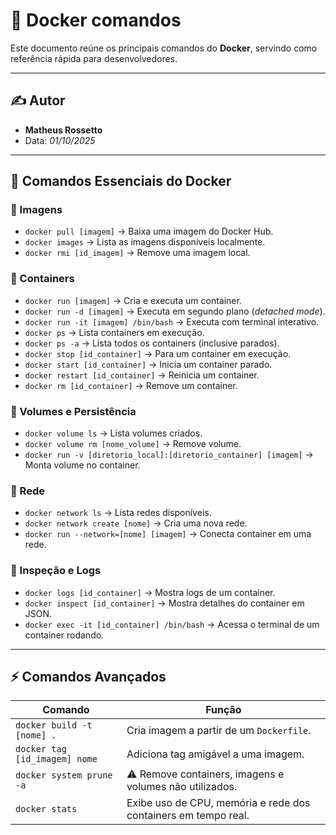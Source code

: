 # 🐳 Docker comandos

Este documento reúne os principais comandos do **Docker**, servindo como referência rápida para desenvolvedores.

---

## ✍️ Autor

- **Matheus Rossetto**  
- Data: *01/10/2025*

---

## 🚀 Comandos Essenciais do Docker

### 🔹 Imagens
- `docker pull [imagem]` → Baixa uma imagem do Docker Hub.  
- `docker images` → Lista as imagens disponíveis localmente.  
- `docker rmi [id_imagem]` → Remove uma imagem local.

### 🔹 Containers
- `docker run [imagem]` → Cria e executa um container.  
- `docker run -d [imagem]` → Executa em segundo plano (*detached mode*).  
- `docker run -it [imagem] /bin/bash` → Executa com terminal interativo.  
- `docker ps` → Lista containers em execução.  
- `docker ps -a` → Lista todos os containers (inclusive parados).  
- `docker stop [id_container]` → Para um container em execução.  
- `docker start [id_container]` → Inicia um container parado.  
- `docker restart [id_container]` → Reinicia um container.  
- `docker rm [id_container]` → Remove um container.

### 🔹 Volumes e Persistência
- `docker volume ls` → Lista volumes criados.  
- `docker volume rm [nome_volume]` → Remove volume.  
- `docker run -v [diretorio_local]:[diretorio_container] [imagem]` → Monta volume no container.

### 🔹 Rede
- `docker network ls` → Lista redes disponíveis.  
- `docker network create [nome]` → Cria uma nova rede.  
- `docker run --network=[nome] [imagem]` → Conecta container em uma rede.

### 🔹 Inspeção e Logs
- `docker logs [id_container]` → Mostra logs de um container.  
- `docker inspect [id_container]` → Mostra detalhes do container em JSON.  
- `docker exec -it [id_container] /bin/bash` → Acessa o terminal de um container rodando.

---

## ⚡ Comandos Avançados

| Comando                       | Função |
|--------------------------------|--------|
| `docker build -t [nome] .`     | Cria imagem a partir de um `Dockerfile`. |
| `docker tag [id_imagem] nome`  | Adiciona tag amigável a uma imagem. |
| `docker system prune -a`       | ⚠️ Remove containers, imagens e volumes não utilizados. |
| `docker stats`                 | Exibe uso de CPU, memória e rede dos containers em tempo real. |
